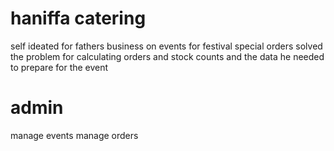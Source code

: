 # haniffa catering
self ideated for fathers business on events for festival special orders
solved the problem for calculating orders and stock counts and the data he needed to prepare for the event 

# admin
manage events
manage orders

